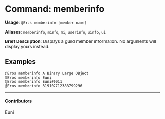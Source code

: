 # Command: memberinfo


**Usage**: `@Eros memberinfo [member name]`

**Aliases**: `memberinfo`, `minfo`, `mi`, `userinfo`, `uinfo`, `ui`

**Brief Description**: Displays a guild member information. No arguments will display yours instead.



## Examples

```
@Eros memberinfo A Binary Large OBject
@Eros memberinfo Euni
@Eros memberinfo Euni#0011
@Eros memberinfo 319102712383799296
```


---

#### Contributors


Euni
